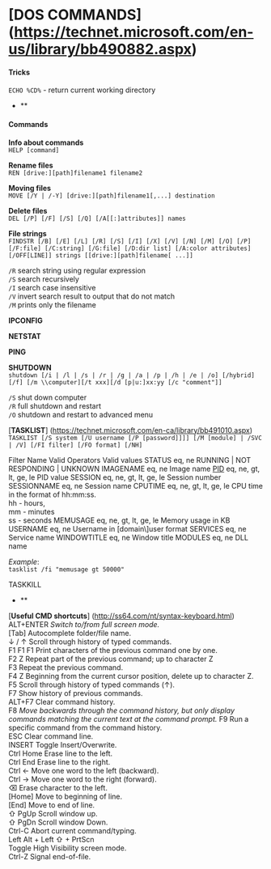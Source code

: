 [DOS COMMANDS] (https://technet.microsoft.com/en-us/library/bb490882.aspx)
===========

#### Tricks


`ECHO %CD%` - return current working directory


- **

#### Commands

__Info about commands__   
`HELP [command]`  

__Rename files__     
`REN [drive:][path]filename1 filename2`  

__Moving files__    
`MOVE [/Y | /-Y] [drive:][path]filename1[,...] destination`

__Delete files__  
`DEL [/P] [/F] [/S] [/Q] [/A[[:]attributes]] names`

__File strings__  
`FINDSTR [/B] [/E] [/L] [/R] [/S] [/I] [/X] [/V] [/N] [/M] [/O] [/P] [/F:file]
        [/C:string] [/G:file] [/D:dir list] [/A:color attributes] [/OFF[LINE]]
        strings [[drive:][path]filename[ ...]]`     

`/R` search string using regular expression     
`/S` search recursively  
`/I` search case insensitive  
`/V` invert search result to output that do not match  
`/M` prints only the filename  

__IPCONFIG__  

__NETSTAT__

__PING__

__SHUTDOWN__  
`shutdown [/i | /l | /s | /r | /g | /a | /p | /h | /e | /o] [/hybrid] [/f] [/m \\computer][/t xxx][/d [p|u:]xx:yy [/c "comment"]]`  

`/S` shut down computer  
`/R` full shutdown and restart  
`/O` shutdown and restart to advanced menu    

[__TASKLIST__] (https://technet.microsoft.com/en-ca/library/bb491010.aspx)  
`TASKLIST [/S system [/U username [/P [password]]]] [/M [module] | /SVC | /V] [/FI filter] [/FO format] [/NH]`   

<tbody><tr>
    <th>Filter Name</th>
    <th>Valid Operators</th>
    <th>Valid values</th>
  </tr>
  <tr class="tcw">
    <td>STATUS</td>
    <td>eq, ne</td>
    <td>RUNNING | NOT RESPONDING | UNKNOWN</td>
  </tr>
  <tr class="tcw">
    <td>IMAGENAME</td>
    <td>eq, ne</td>
    <td>Image name</td>
  </tr>
  <tr class="tcw">
    <td><a href="jargon/p/pid.htm">PID</a></td>
    <td>eq, ne, gt, lt, ge, le</td>
    <td>PID value</td>
  </tr>
  <tr class="tcw">
    <td>SESSION</td>
    <td>eq, ne, gt, lt, ge, le</td>
    <td>Session number</td>
  </tr>
  <tr class="tcw">
    <td>SESSIONNAME</td>
    <td>eq, ne</td>
    <td>Session name</td>
  </tr>
  <tr class="tcw">
    <td>CPUTIME</td>
    <td>eq, ne, gt, lt, ge, le</td>
    <td>CPU time in the format of hh:mm:ss.<br>
      hh - hours,<br>
      mm - minutes<br>
      ss - seconds</td>
  </tr>
  <tr class="tcw">
    <td>MEMUSAGE</td>
    <td>eq, ne, gt, lt, ge, le</td>
    <td>Memory usage in KB</td>
  </tr>
  <tr class="tcw">
    <td>USERNAME</td>
    <td>eq, ne</td>
    <td>Username in [domain\]user format</td>
  </tr>
  <tr class="tcw">
    <td>SERVICES</td>
    <td>eq, ne</td>
    <td>Service name</td>
  </tr>
  <tr class="tcw">
    <td>WINDOWTITLE</td>
    <td>eq, ne</td>
    <td>Window title</td>
  </tr>
  <tr class="tcw">
    <td>MODULES</td>
    <td>eq, ne</td>
    <td>DLL name</td>
  </tr>
</tbody>


_Example_:  
`tasklist /fi "memusage gt 50000"`

TASKKILL


- **

[__Useful CMD shortcuts__] (http://ss64.com/nt/syntax-keyboard.html)
ALT+ENTER  _Switch to/from full screen mode._  
  [Tab]    Autocomplete folder/file name.  
  ↓ / ↑    Scroll through history of typed commands.  
 F1 F1 F1  Print characters of the previous command one by one.  
  F2 Z     Repeat part of the previous command; up to character Z  
  F3       Repeat the previous command.   
  F4 Z     Beginning from the current cursor position, delete up to character Z.  
  F5       Scroll through history of typed commands (↑).  
  F7       Show history of previous commands.  
 ALT+F7    Clear command history.  
  F8       _Move backwards through the command history, but only display  
           commands matching the current text at the command prompt._
  F9       Run a specific command from the command history.  
  ESC      Clear command line.  
 INSERT    Toggle Insert/Overwrite.  
 Ctrl Home Erase line to the left.  
 Ctrl End  Erase line to the right.  
 Ctrl ←    Move one word to the left (backward).  
 Ctrl →    Move one word to the right (forward).  
  ⌫       Erase character to the left.   
 [Home]    Move to beginning of line.  
 [End]     Move to end of line.  
  ⇧ PgUp   Scroll window up.  
  ⇧ PgDn   Scroll window Down.  
 Ctrl-C    Abort current command/typing.  
Left Alt + Left ⇧ + PrtScn  
           Toggle High Visibility screen mode.  
 Ctrl-Z    Signal end-of-file.  
